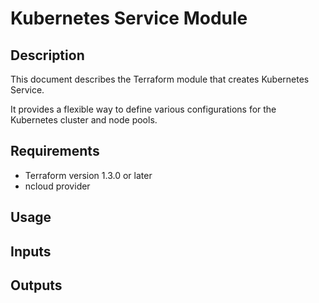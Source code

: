 # Kubernetes Service Module

## Description
This document describes the Terraform module that creates Kubernetes Service.

It provides a flexible way to define various configurations for the Kubernetes cluster and node pools.

## Requirements
- Terraform version 1.3.0 or later
- ncloud provider

## Usage

## Inputs

## Outputs